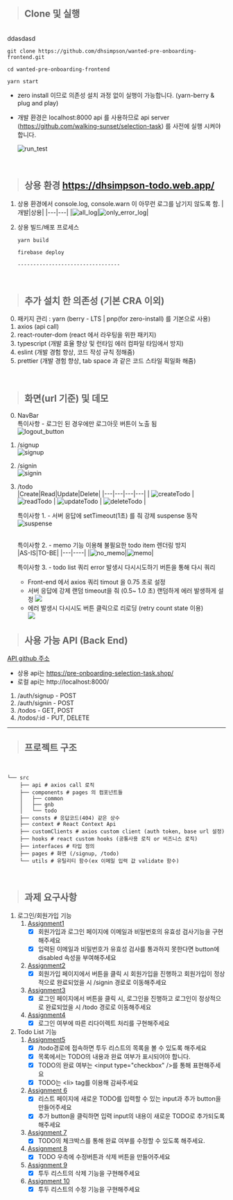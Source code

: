 > ## Clone 및 실행

<br/>ddasdasd

```
git clone https://github.com/dhsimpson/wanted-pre-onboarding-frontend.git

cd wanted-pre-onboarding-frontend

yarn start
```

- zero install 이므로 의존성 설치 과정 없이 실행이 가능합니다.
  (yarn-berry & plug and play)
- 개발 환경은 localhost:8000 api 를 사용하므로 api server (https://github.com/walking-sunset/selection-task) 를 사전에 실행 시켜야 합니다.

  <img src="./public/images/run_test.gif" alt="run_test"/>
<br/>

> ## 상용 환경  https://dhsimpson-todo.web.app/

1. 상용 환경에서 console.log, console.warn 이 아무런 로그를 남기지 않도록 함.
   |개발|상용|
   |---|---|
   |<img src="./public/images/all_log.gif" alt="all_log"/>|<img src="./public/images/only_error_log.gif" alt="only_error_log"/>|
2. 상용 빌드/배포 프로세스

   ```
   yarn build

   firebase deploy

   ---------------------------------
   ```



<br/>

> ## 추가 설치 한 의존성 (기본 CRA 이외)

0. 패키지 관리 : yarn (berry - LTS | pnp(for zero-install) 를 기본으로 사용)
1. axios (api call)
2. react-router-dom (react 에서 라우팅을 위한 패키지)
3. typescript (개발 효율 향상 및 런타임 에러 컴파일 타임에서 방지)
4. eslint (개발 경험 향상, 코드 작성 규칙 정해줌)
5. prettier (개발 경험 향상, tab space 과 같은 코드 스타일 획일화 해줌)

<br/>

> ## 화면(url 기준) 및 데모

0. NavBar  
   특이사항 - 로그인 된 경우에만 로그아웃 버튼이 노출 됨  
   <img src="./public/images/logout_button.gif" alt="logout_button"/>
1. /signup  
   <img src="./public/images/signup.gif" alt="signup"/>
2. /signin  
   <img src="./public/images/signin.gif" alt="signin"/>
3. /todo  
    |Create|Read|Update|Delete|
   |---|---|---|---|
   | <img src="./public/images/createTodo.gif" alt="createTodo"/> | <img src="./public/images/readTodo.gif" alt="readTodo"/> | <img src="./public/images/updateTodo.gif" alt="updateTodo"/> | <img src="./public/images/deleteTodo.gif" alt="deleteTodo"/> |

   특이사항 1. - 서버 응답에 setTimeout(1초) 를 줘 강제 suspense 동작  
    <img src="./public/images/suspense.gif" alt="suspense"/>  
    <br/>

   특이사항 2. - memo 기능 이용해 불필요한 todo item 렌더링 방지  
   |AS-IS|TO-BE|
   |---|----|
   |<img src="./public/images/no_memo.gif" alt="no_memo"/>|<img src="./public/images/memo.gif" alt="memo"/>|

   특이사항 3. - todo list 쿼리 error 발생시 다시시도하기 버튼을 통해 다시 쿼리

   - Front-end 에서 axios 쿼리 timout 을 0.75 초로 설정
   - 서버 응답에 강제 랜덤 timeout을 줘 (0.5~ 1.0 초) 랜덤하게 에러 발생하게 설정
     <img src="./public/images/random_timeout.png"/>
   - 에러 발생시 다시시도 버튼 클릭으로 리로딩 (retry count state 이용)  
     <img src="./public/images/error.gif"/>

> ## 사용 가능 API (Back End)

[API github 주소](https://github.com/walking-sunset/selection-task)

- 상용 api는 https://pre-onboarding-selection-task.shop/
- 로컬 api는 http://localhost:8000/

1. /auth/signup - POST
2. /auth/signin - POST
3. /todos - GET, POST
4. /todos/:id - PUT, DELETE

<hr/>

> ## 프로젝트 구조

<br/>

```
└── src
    ├── api # axios call 로직
    ├── components # pages 의 컴포넌트들
    │   ├── common
    │   ├── gnb
    │   └── todo
    ├── consts # 응답코드(404) 같은 상수
    ├── context # React Context Api
    ├── customClients # axios custom client (auth token, base url 설정)
    ├── hooks # react custom hooks (공통사용 로직 or 비즈니스 로직)
    ├── interfaces # 타입 정의
    ├── pages # 화면 (/signup, /todo)
    └── utils # 유틸리티 함수(ex 이메일 입력 값 validate 함수)
```

<br/>

> ## 과제 요구사항

1. 로그인/회원가입 기능
   1. [Assignment1](https://github.com/walking-sunset/selection-task#:~:text=%EB%8A%94%20%EB%8F%99%EC%9D%BC%ED%95%B4%EB%8F%84%20%EB%AC%B4%EB%B0%A9%ED%95%A9%EB%8B%88%EB%8B%A4.-,Assignment%201,-%ED%9A%8C%EC%9B%90%EA%B0%80%EC%9E%85%EA%B3%BC%20%EB%A1%9C%EA%B7%B8%EC%9D%B8%20%ED%8E%98%EC%9D%B4%EC%A7%80%EC%97%90)
      - [x] 회원가입과 로그인 페이지에 이메일과 비밀번호의 유효성 검사기능을 구현해주세요
      - [x] 입력된 이메일과 비밀번호가 유효성 검사를 통과하지 못한다면 button에 disabled 속성을 부여해주세요
   2. [Assignment2](https://github.com/walking-sunset/selection-task#:~:text=%ED%8C%A8%EC%8A%A4%EC%9B%8C%EB%93%9C%20%EC%82%AC%EC%9A%A9%EC%9D%84%20%EA%B6%8C%EC%9E%A5%EB%93%9C%EB%A6%BD%EB%8B%88%EB%8B%A4.-,Assignment%202,-%ED%9A%8C%EC%9B%90%EA%B0%80%EC%9E%85%20%ED%8E%98%EC%9D%B4%EC%A7%80%EC%97%90%EC%84%9C%20%EB%B2%84%ED%8A%BC%EC%9D%84)
      - [x] 회원가입 페이지에서 버튼을 클릭 시 회원가입을 진행하고 회원가입이 정상적으로 완료되었을 시 /signin 경로로 이동해주세요
   3. [Assignment3](https://github.com/walking-sunset/selection-task#:~:text=signin%20%EA%B2%BD%EB%A1%9C%EB%A1%9C%20%EC%9D%B4%EB%8F%99%ED%95%B4%EC%A3%BC%EC%84%B8%EC%9A%94-,Assignment%203,-%EB%A1%9C%EA%B7%B8%EC%9D%B8%20%ED%8E%98%EC%9D%B4%EC%A7%80%EC%97%90%EC%84%9C%20%EB%B2%84%ED%8A%BC%EC%9D%84)
      - [x] 로그인 페이지에서 버튼을 클릭 시, 로그인을 진행하고 로그인이 정상적으로 완료되었을 시 /todo 경로로 이동해주세요
   4. [Assignment4](https://github.com/walking-sunset/selection-task#:~:text=%EB%A1%9C%EC%BB%AC%20%EC%8A%A4%ED%86%A0%EB%A6%AC%EC%A7%80%EC%97%90%20%EC%A0%80%EC%9E%A5%ED%95%B4%EC%A3%BC%EC%84%B8%EC%9A%94-,Assignment%204,-%EB%A1%9C%EA%B7%B8%EC%9D%B8%20%EC%97%AC%EB%B6%80%EC%97%90%20%EB%94%B0%EB%A5%B8)
      - [x] 로그인 여부에 따른 리다이렉트 처리를 구현해주세요
2. Todo List 기능
   1. [Assignment5](https://github.com/walking-sunset/selection-task#:~:text=2.%20TODO%20LIST-,Assignment%205,-/todo%EA%B2%BD%EB%A1%9C%EC%97%90%20%EC%A0%91%EC%86%8D%ED%95%98%EB%A9%B4)
      - [x] /todo경로에 접속하면 투두 리스트의 목록을 볼 수 있도록 해주세요
      - [x] 목록에서는 TODO의 내용과 완료 여부가 표시되어야 합니다.
      - [x] TODO의 완료 여부는 \<input type="checkbox" />를 통해 표현해주세요
      - [x] TODO는 \<li> tag를 이용해 감싸주세요
   2. [Assignment 6](https://github.com/walking-sunset/selection-task#:~:text=%3C/li%3E-,Assignment%206,-%EB%A6%AC%EC%8A%A4%ED%8A%B8%20%ED%8E%98%EC%9D%B4%EC%A7%80%EC%97%90%20%EC%83%88%EB%A1%9C%EC%9A%B4)
      - [x] 리스트 페이지에 새로운 TODO를 입력할 수 있는 input과 추가 button을 만들어주세요
      - [x] 추가 button을 클릭하면 입력 input의 내용이 새로운 TODO로 추가되도록 해주세요
   3. [Assignment 7](https://github.com/walking-sunset/selection-task#:~:text=%EB%A1%9C%20%EC%B6%94%EA%B0%80%EB%90%98%EB%8F%84%EB%A1%9D%20%ED%95%B4%EC%A3%BC%EC%84%B8%EC%9A%94-,Assignment%207,-TODO%EC%9D%98%20%EC%B2%B4%ED%81%AC%EB%B0%95%EC%8A%A4%EB%A5%BC)
      - [x] TODO의 체크박스를 통해 완료 여부를 수정할 수 있도록 해주세요.
   4. [Assignment 8](https://github.com/walking-sunset/selection-task#:~:text=%EC%88%98%20%EC%9E%88%EB%8F%84%EB%A1%9D%20%ED%95%B4%EC%A3%BC%EC%84%B8%EC%9A%94.-,Assignment%208,-TODO%20%EC%9A%B0%EC%B8%A1%EC%97%90%20%EC%88%98%EC%A0%95%EB%B2%84%ED%8A%BC%EA%B3%BC)
      - [x] TODO 우측에 수정버튼과 삭제 버튼을 만들어주세요
   5. [Assignment 9](https://github.com/walking-sunset/selection-task#:~:text=%3C/li%3E-,Assignment%209,-%ED%88%AC%EB%91%90%20%EB%A6%AC%EC%8A%A4%ED%8A%B8%EC%9D%98%20%EC%82%AD%EC%A0%9C)
      - [x] 투두 리스트의 삭제 기능을 구현해주세요
   6. [Assignment 10](https://github.com/walking-sunset/selection-task#:~:text=%EC%95%84%EC%9D%B4%ED%85%9C%EC%9D%B4%20%EC%82%AD%EC%A0%9C%EB%90%98%EB%8F%84%EB%A1%9D%20%ED%95%B4%EC%A3%BC%EC%84%B8%EC%9A%94-,Assignment%2010,-%ED%88%AC%EB%91%90%20%EB%A6%AC%EC%8A%A4%ED%8A%B8%EC%9D%98%20%EC%88%98%EC%A0%95)
      - [x] 투두 리스트의 수정 기능을 구현해주세요
